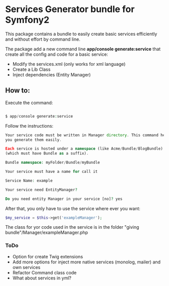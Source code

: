 # Services Generator bundle for Symfony2

This package contains a bundle to easily create basic services efficiently and without effort by command line.

The package add a new command line <strong>app/console generate:service</strong> that create all the config and code for a basic service:

- Modify the services.xml (only works for xml language)
- Create a Lib Class
- Inject dependencies (Entity Manager)

## How to:

Execute the command:

``` php

$ app/console generate:service
```
Follow the instructions:

``` php
Your service code must be written in Manager directory. This command helps
you generate them easily.

Each service is hosted under a namespace (like Acme/Bundle/BlogBundle).
(which must have Bundle as a suffix).

Bundle namespace: myFolder/Bundle/myBundle

Your service must have a name for call it

Service Name: example

Your service need EntityManager?

Do you need entity Manager in your service [no]? yes

```
After that, you only have to use the service where ever you want:

``` php
$my_service = $this->get('exampleManager');
```

The class for yor code used in the service is in the folder "giving bundle"/Manager/exampleManager.php 

### ToDo

- Option for create Twig extensions
- Add more options for inject more native services (monolog, mailer) and own services
- Refactor Command class code
- What about services in yml?
